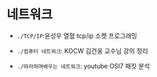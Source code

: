 # 네트워크

- `./TCP/IP`:윤성우 열혈 tcp/ip 소켓 프로그래밍
- `./컴퓨터 네트워크`: KOCW 김건웅 교수님 강의 정리

- `./따라하며배우는 네트워크`: youtube OSI7 패킷 분석